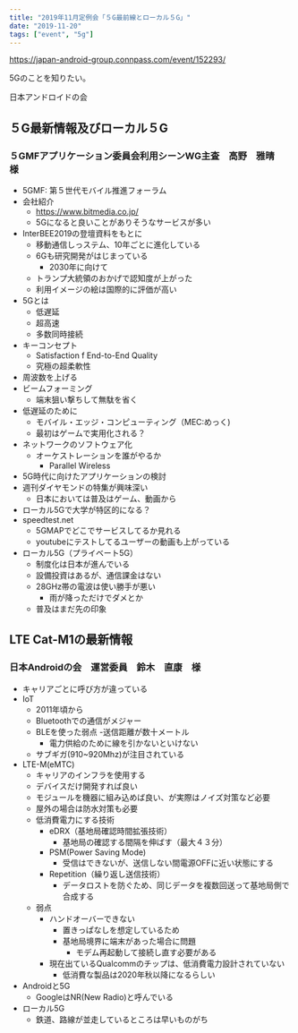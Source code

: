 ```yaml
---
title: "2019年11月定例会「５G最前線とローカル５G」"
date: "2019-11-20"
tags: ["event", "5g"]
---
```


https://japan-android-group.connpass.com/event/152293/

5Gのことを知りたい。

日本アンドロイドの会

## ５G最新情報及びローカル５G
### ５GMFアプリケーション委員会利用シーンWG主査　高野　雅晴　様
* 5GMF: 第５世代モバイル推進フォーラム
* 会社紹介
  - https://www.bitmedia.co.jp/
  - 5Gになると良いことがありそうなサービスが多い
* InterBEE2019の登壇資料をもとに
  - 移動通信しっステム、10年ごとに進化している
  - 6Gも研究開発がはじまっている
    - 2030年に向けて
  - トランプ大統領のおかげで認知度が上がった
  - 利用イメージの絵は国際的に評価が高い
* 5Gとは
  - 低遅延
  - 超高速
  - 多数同時接続
* キーコンセプト
  - Satisfaction f End-to-End Quality
  - 究極の超柔軟性
* 周波数を上げる
* ビームフォーミング
  - 端末狙い撃ちして無駄を省く
* 低遅延のために
  - モバイル・エッジ・コンピューティング（MEC:めっく)
  - 最初はゲームで実用化される？
* ネットワークのソフトウェア化
  - オーケストレーションを誰がやるか
    - Parallel Wireless
* 5G時代に向けたアプリケーションの検討
* 週刊ダイヤモンドの特集が興味深い
  - 日本においては普及はゲーム、動画から
* ローカル5Gで大学が特区的になる？
* speedtest.net
  - 5GMAPでどこでサービスしてるか見れる
  - youtubeにテストしてるユーザーの動画も上がっている
* ローカル5G（プライベート5G）
  - 制度化は日本が進んでいる
  - 設備投資はあるが、通信課金はない
  - 28GHz帯の電波は使い勝手が悪い
    - 雨が降っただけでダメとか
  - 普及はまだ先の印象

## LTE Cat-M1の最新情報
### 日本Androidの会　運営委員　鈴木　直康　様
* キャリアごとに呼び方が違っている
* IoT
  - 2011年頃から
  - Bluetoothでの通信がメジャー
  - BLEを使った弱点
    -送信距離が数十メートル
      - 電力供給のために線を引かないといけない
  - サブギガ(910~920Mhz)が注目されている
* LTE-M(eMTC)
  - キャリアのインフラを使用する
  - デバイスだけ開発すれば良い
  - モジュールを機器に組み込めば良い、が実際はノイズ対策など必要
  - 屋外の場合は防水対策も必要
  - 低消費電力にする技術
    - eDRX（基地局確認時間拡張技術）
      - 基地局の確認する間隔を伸ばす（最大４３分）
    - PSM(Power Saving Mode)
      - 受信はできないが、送信しない間電源OFFに近い状態にする
    - Repetition（繰り返し送信技術）
      - データロストを防ぐため、同じデータを複数回送って基地局側で合成する
  - 弱点
    - ハンドオーバーできない
      - 置きっぱなしを想定しているため
      - 基地局境界に端末があった場合に問題
        - モデム再起動して接続し直す必要がある
    - 現在出ているQualcommのチップは、低消費電力設計されていない
      - 低消費な製品は2020年秋以降になるらしい
* Androidと5G
  - GoogleはNR(New Radio)と呼んでいる
* ローカル5G
  - 鉄道、路線が並走しているところは早いものがち

